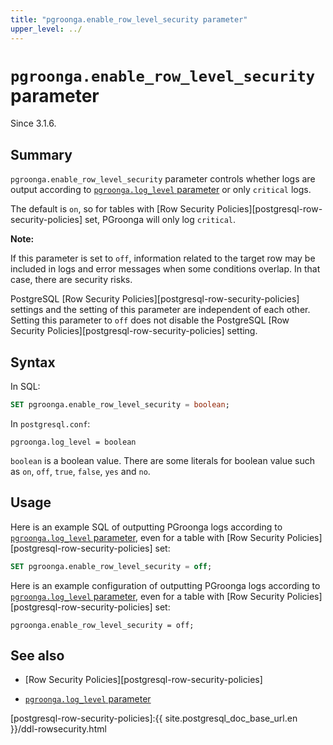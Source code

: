 ```yaml
---
title: "pgroonga.enable_row_level_security parameter"
upper_level: ../
---
```


# `pgroonga.enable_row_level_security` parameter

Since 3.1.6.

## Summary

`pgroonga.enable_row_level_security` parameter controls whether logs are output according to [`pgroonga.log_level` parameter][log-level] or only `critical` logs.

The default is `on`, so for tables with [Row Security Policies][postgresql-row-security-policies] set, PGroonga will only log `critical`.

**Note:**

If this parameter is set to `off`, information related to the target row may be included in logs and error messages when some conditions overlap.
In that case, there are security risks.

PostgreSQL [Row Security Policies][postgresql-row-security-policies] settings and the setting of this parameter are independent of each other.
Setting this parameter to `off` does not disable the PostgreSQL [Row Security Policies][postgresql-row-security-policies] setting.

## Syntax

In SQL:

```sql
SET pgroonga.enable_row_level_security = boolean;
```

In `postgresql.conf`:

```text
pgroonga.log_level = boolean
```

`boolean` is a boolean value. There are some literals for boolean value such as `on`, `off`, `true`, `false`, `yes` and `no`.

## Usage

Here is an example SQL of outputting PGroonga logs according to [`pgroonga.log_level` parameter][log-level], even for a table with [Row Security Policies][postgresql-row-security-policies] set:

```sql
SET pgroonga.enable_row_level_security = off;
```

Here is an example configuration of outputting PGroonga logs according to [`pgroonga.log_level` parameter][log-level], even for a table with [Row Security Policies][postgresql-row-security-policies] set:

```text
pgroonga.enable_row_level_security = off;
```

## See also

  * [Row Security Policies][postgresql-row-security-policies]

  * [`pgroonga.log_level` parameter][log-level]

[postgresql-row-security-policies]:{{ site.postgresql_doc_base_url.en }}/ddl-rowsecurity.html

[log-level]:log-level.html
